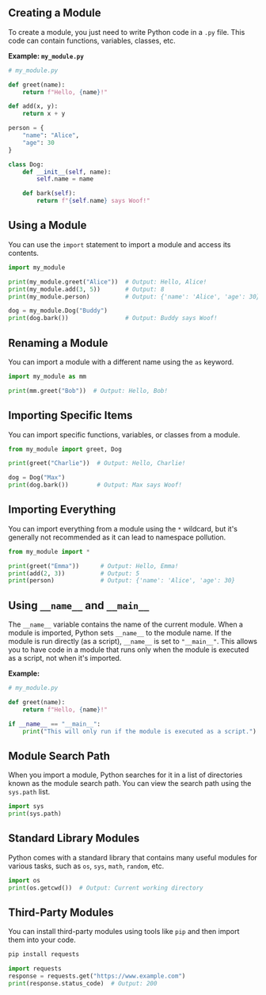 
## Creating a Module

To create a module, you just need to write Python code in a `.py` file. This code can contain functions, variables, classes, etc.

**Example: `my_module.py`**

```python
# my_module.py

def greet(name):
    return f"Hello, {name}!"

def add(x, y):
    return x + y

person = {
    "name": "Alice",
    "age": 30
}

class Dog:
    def __init__(self, name):
        self.name = name

    def bark(self):
        return f"{self.name} says Woof!"
```

## Using a Module

You can use the `import` statement to import a module and access its contents.

```python
import my_module

print(my_module.greet("Alice"))  # Output: Hello, Alice!
print(my_module.add(3, 5))       # Output: 8
print(my_module.person)          # Output: {'name': 'Alice', 'age': 30}

dog = my_module.Dog("Buddy")
print(dog.bark())                # Output: Buddy says Woof!
```

## Renaming a Module

You can import a module with a different name using the `as` keyword.

```python
import my_module as mm

print(mm.greet("Bob"))  # Output: Hello, Bob!
```

## Importing Specific Items

You can import specific functions, variables, or classes from a module.

```python
from my_module import greet, Dog

print(greet("Charlie"))  # Output: Hello, Charlie!

dog = Dog("Max")
print(dog.bark())        # Output: Max says Woof!
```

## Importing Everything

You can import everything from a module using the `*` wildcard, but it's generally not recommended as it can lead to namespace pollution.

```python
from my_module import *

print(greet("Emma"))      # Output: Hello, Emma!
print(add(2, 3))          # Output: 5
print(person)             # Output: {'name': 'Alice', 'age': 30}
```

## Using `__name__` and `__main__`

The `__name__` variable contains the name of the current module. When a module is imported, Python sets `__name__` to the module name. If the module is run directly (as a script), `__name__` is set to `"__main__"`. This allows you to have code in a module that runs only when the module is executed as a script, not when it's imported.

**Example:**

```python
# my_module.py

def greet(name):
    return f"Hello, {name}!"

if __name__ == "__main__":
    print("This will only run if the module is executed as a script.")
```

## Module Search Path

When you import a module, Python searches for it in a list of directories known as the module search path. You can view the search path using the `sys.path` list.

```python
import sys
print(sys.path)
```

## Standard Library Modules

Python comes with a standard library that contains many useful modules for various tasks, such as `os`, `sys`, `math`, `random`, etc.

```python
import os
print(os.getcwd())  # Output: Current working directory
```

## Third-Party Modules

You can install third-party modules using tools like `pip` and then import them into your code.

```bash
pip install requests
```

```python
import requests
response = requests.get("https://www.example.com")
print(response.status_code)  # Output: 200
```
